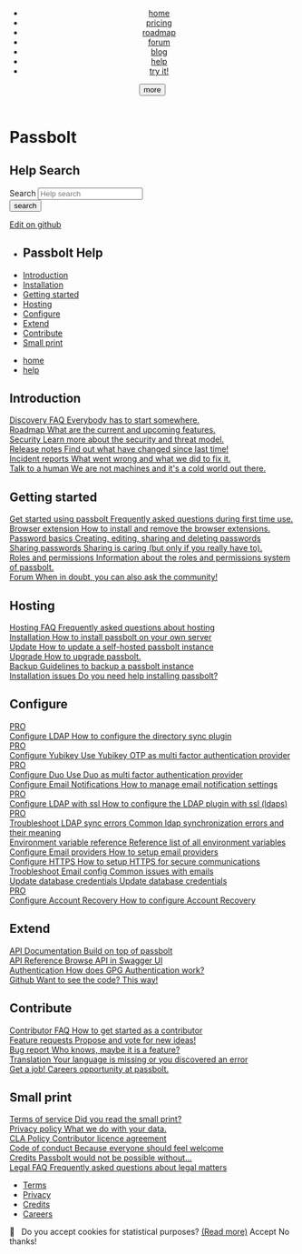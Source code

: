 <div id="container" class="help page help-home background">
<header>
<div class="header first ">
<nav class="greedy">
<div class="top navigation primary">
<ul class="links clearfix">
<li class="home with-text"><a href="http://www.passbolt.com/"><span>home</span></a></li>
<li class="left"><a href="https://www.passbolt.com/services"><span>pricing</span></a></li>
<li class="left"><a href="https://www.passbolt.com/roadmap"><span>roadmap</span></a></li>
<li class="left"><a href="https://community.passbolt.com/"><span>forum</span></a></li>
<li class="left"><a href="https://www.passbolt.com/blog"><span>blog</span></a></li>
<li class="left selected"><a href="https://help.passbolt.com/"><span>help</span></a></li>
<li class="left"><a href="https://demo.passbolt.com" class="highlighted" target="_blank" rel="noopener"><span>try it!</span></a></li>
</ul>
<button class="hidden" count="0">more</button>
<ul class="hidden-links hidden"></ul>
</div>
</nav>
</div>
</header>
<div class="header second">
<div class="col1">
<div class="logo no-img">
<h1><span>Passbolt</span></h1>
</div>
</div>
<div class="col2 search-wrapper">
<h2 class="visuallyhidden">Help Search</h2>
<div>
<form class="search ready" action="/search.html" method="get">
<div class="input required">
<label for="search-box">Search</label>
<input id="search-box" name="query" maxlength="64" placeholder="Help search" class="fuzzy-search" type="search">
</div>
<button value="search">
<i class="fa fa-fw fa-search"></i>
<span class="text visuallyhidden">search</span>
</button>
</form>
</div>
</div>
<div class="col3">
<div class="edit-on-github">
<a href="https://github.com/passbolt/passbolt_help/edit/master/index.html" class="button">
<i class="fa fa-github-alt fa-fw"></i> Edit on github</a>
</div>
</div>
</div>
<div class="panel main">
<div class="panel left">
<div class="navigation-help" role="navigation">
<ul>
<li><h2>Passbolt Help</h2></li>
<li>
<a href="https://help.passbolt.com/discover">Introduction</a>
</li>
<li>
<a href="/hosting/install">Installation</a>
</li>
<li>
<a href="https://help.passbolt.com/start">Getting started</a>
</li>
<li>
<a href="https://help.passbolt.com/hosting">Hosting</a>
</li>
<li>
<a href="https://help.passbolt.com/configure">Configure</a>
</li>
<li>
<a href="https://help.passbolt.com/extend">Extend</a>
</li>
<li>
<a href="https://help.passbolt.com/contribute">Contribute</a>
</li>
<li>
<a href="https://help.passbolt.com/legal">Small print</a>
</li>
</ul>
</div>
</div>
<div class="panel middle">
<div class="grid grid-responsive-12">
<div class="row" id="introduction">
<div class="col12">
<div class="breadcrumbs">
<ul>
<li>
<div class="main-cell">
<a href="https://www.passbolt.com"><span>home</span></a>
</div>
</li>
<li>
<div class="main-cell">
<a href="/"><span>help</span></a>
</div>
</li>
</ul>
</div>
</div>
</div>
<div class="row">
<div class="col12">
<h2>Introduction</h2>
</div>
</div>
<div class="row">
<div class="col4 ">
<a class="tile" href="https://help.passbolt.com/faq/discover">
<span class="tile-teaser"><i class="fa fa-compass fa-fw"></i></span>
<span class="tile-title">Discovery FAQ</span>
<span class="tile-description">Everybody has to start somewhere.</span>
</a>
</div>
<div class="col4 ">
<a class="tile" href="https://www.passbolt.com/roadmap">
<span class="tile-teaser"><i class="fa fa-map fa-fw"></i></span>
<span class="tile-title">Roadmap</span>
<span class="tile-description">What are the current and upcoming features.</span>
</a>
</div>
<div class="col4 last">
<a class="tile" href="https://help.passbolt.com/faq/security">
<span class="tile-teaser"><i class="fa fa-shield fa-fw"></i></span>
<span class="tile-title">Security</span>
<span class="tile-description">Learn more about the security and threat model.</span>
</a>
</div>
<div class="col4 ">
<a class="tile" href="https://help.passbolt.com/releases">
<span class="tile-teaser"><i class="fa fa-tags fa-fw"></i></span>
<span class="tile-title">Release notes</span>
<span class="tile-description">Find out what have changed since last time!</span>
</a>
</div>
<div class="col4 ">
<a class="tile" href="https://help.passbolt.com/incidents">
 <span class="tile-teaser"><i class="fa fa-bullhorn fa-fw"></i></span>
<span class="tile-title">Incident reports</span>
<span class="tile-description">What went wrong and what we did to fix it.</span>
</a>
</div>
<div class="col4 last">
<a class="tile" href="https://community.passbolt.com/c/site-feedback">
<span class="tile-teaser"><i class="fa fa-comment fa-fw"></i></span>
<span class="tile-title">Talk to a human</span>
<span class="tile-description">We are not machines and it's a cold world out there.</span>
</a>
</div>
</div>
<div class="row">
<div class="col12">
<h2>Getting started</h2>
</div>
</div>
<div class="row">
<div class="col4 ">
<a class="tile" href="https://help.passbolt.com/faq/discover">
<span class="tile-teaser"><i class="fa fa-compass fa-fw"></i></span>
<span class="tile-title">Get started using passbolt</span>
<span class="tile-description">Frequently asked questions during first time use.</span>
</a>
</div>
<div class="col4 ">
<a class="tile" href="https://help.passbolt.com/faq/start/browser-extensions">
<span class="tile-teaser"><i class="fa fa-firefox fa-fw"></i></span>
<span class="tile-title">Browser extension</span>
<span class="tile-description">How to install and remove the browser extensions.</span>
</a>
</div>
<div class="col4 last">
<a class="tile" href="https://help.passbolt.com/faq/start/create-edit-delete-password">
<span class="tile-teaser"><i class="fa fa-lock fa-fw"></i></span>
<span class="tile-title">Password basics</span>
<span class="tile-description">Creating, editing, sharing and deleting passwords</span>
</a>
</div>
<div class="col4 ">
<a class="tile" href="https://help.passbolt.com/faq/start/share-password">
<span class="tile-teaser"><i class="fa fa-paper-plane fa-fw"></i></span>
<span class="tile-title">Sharing passwords</span>
<span class="tile-description">Sharing is caring (but only if you really have to).</span>
</a>
</div>
<div class="col4 ">
<a class="tile" href="https://help.passbolt.com/faq/start/roles-and-permissions">
<span class="tile-teaser"><i class="fa fa-shield fa-fw"></i></span>
<span class="tile-title">Roles and permissions</span>
<span class="tile-description">Information about the roles and permissions system of passbolt.</span>
</a>
</div>
<div class="col4 last">
<a class="tile" href="https://community.passbolt.com">
<span class="tile-teaser"><i class="fa fa-comments fa-fw"></i></span>
<span class="tile-title">Forum</span>
<span class="tile-description">When in doubt, you can also ask the community!</span>
</a>
</div>
</div>
<div class="row">
<div class="col12">
<h2>Hosting</h2>
</div>
</div>
<div class="row">
<div class="col4 ">
<a class="tile" href="https://help.passbolt.com/faq/hosting">
<span class="tile-teaser"><i class="fa fa-server fa-fw"></i></span>
<span class="tile-title">Hosting FAQ</span>
<span class="tile-description">Frequently asked questions about hosting</span>
</a>
</div>

<div class="col4 ">
<a class="tile" href="https://help.passbolt.com/hosting/install">
<span class="tile-teaser"><i class="fa fa-cogs fa-fw"></i></span>
<span class="tile-title">Installation</span>
<span class="tile-description">How to install passbolt on your own server</span>
</a>
</div>
<div class="col4 last">
<a class="tile" href="https://help.passbolt.com/hosting/update">
<span class="tile-teaser"><i class="fa fa-refresh fa-fw"></i></span>
<span class="tile-title">Update</span>
<span class="tile-description">How to update a self-hosted passbolt instance</span>
</a>
</div>
<div class="col4 ">
<a class="tile" href="https://help.passbolt.com/hosting/upgrade">
<span class="tile-teaser"><i class="fa fa-refresh fa-fw"></i></span>
<span class="tile-title">Upgrade</span>
<span class="tile-description">How to upgrade passbolt.</span>
</a>
</div>
<div class="col4 ">
<a class="tile" href="https://help.passbolt.com/hosting/backup">
<span class="tile-teaser"><i class="fa fa-download fa-fw"></i></span>
<span class="tile-title">Backup</span>
<span class="tile-description">Guidelines to backup a passbolt instance</span>
</a>
</div>
<div class="col4 last">
<a class="tile" href="https://community.passbolt.com/c/installation-issues">
<span class="tile-teaser"><i class="fa fa-life-saver fa-fw"></i></span>
<span class="tile-title">Installation issues</span>
<span class="tile-description">Do you need help installing passbolt?</span>
</a>
</div>
</div>
<div class="row">
<div class="col12">
<h2>Configure</h2>
</div>
</div>
<div class="row">
<div class="col4 ">
<a class="tile" href="https://help.passbolt.com/configure/ldap/setup">
<div class="ribbon"><span>PRO</span></div>
<span class="tile-teaser"><i class="fa fa-address-book-o fa-fw"></i></span>
<span class="tile-title">Configure LDAP</span>
<span class="tile-description">How to configure the directory sync plugin</span>
</a>
</div>
<div class="col4 ">
<a class="tile" href="https://help.passbolt.com/configure/mfa/yubikey">
<div class="ribbon"><span>PRO</span></div>
<span class="tile-teaser"><i class="fa fa-key fa-fw"></i></span>
<span class="tile-title">Configure Yubikey</span>
<span class="tile-description">Use Yubikey OTP as multi factor authentication provider</span>
</a>
</div>
<div class="col4 last">
<a class="tile" href="https://help.passbolt.com/configure/mfa/duo">
<div class="ribbon"><span>PRO</span></div>
<span class="tile-teaser"><i class="fa fa-key fa-fw"></i></span>
<span class="tile-title">Configure Duo</span>
<span class="tile-description">Use Duo as multi factor authentication provider</span>
</a>
</div>
<div class="col4 ">
<a class="tile" href="https://help.passbolt.com/configure/notification/email">
<span class="tile-teaser"><i class="fa fa-envelope-o fa-fw"></i></span>
<span class="tile-title">Configure Email Notifications</span>
<span class="tile-description">How to manage email notification settings</span>
</a>
</div>
<div class="col4 ">
<a class="tile" href="https://help.passbolt.com/configure/ldap/ldap-with-ssl">
<div class="ribbon"><span>PRO</span></div>
<span class="tile-teaser"><i class="fa fa-address-book-o fa-fw"></i></span>
<span class="tile-title">Configure LDAP with ssl</span>
<span class="tile-description">How to configure the LDAP plugin with ssl (ldaps)</span>
</a>
</div>
<div class="col4 last">
<a class="tile" href="https://help.passbolt.com/configure/ldap/ldap-common-sync-error-messages">
<div class="ribbon"><span>PRO</span></div>
<span class="tile-teaser"><i class="fa fa-address-book-o fa-fw"></i></span>
<span class="tile-title">Troubleshoot LDAP sync errors</span>
<span class="tile-description">Common ldap synchronization errors and their meaning</span>
</a>
</div>
<div class="col4 ">
<a class="tile" href="https://help.passbolt.com/configure/environment/reference">
<span class="tile-teaser"><i class="fa fa-bookmark fa-fw"></i></span>
<span class="tile-title">Environment variable reference</span>
<span class="tile-description">Reference list of all environment variables</span>
</a>
</div>
<div class="col4 ">
<a class="tile" href="https://help.passbolt.com/configure/email/setup">
<span class="tile-teaser"><i class="fa fa-envelope-o fa-fw"></i></span>
<span class="tile-title">Configure Email providers</span>
<span class="tile-description">How to setup email providers</span>
</a>
</div>
<div class="col4 last">
<a class="tile" href="https://help.passbolt.com/configure/https">
<span class="tile-teaser"><i class="fa fa-bookmark fa-fw"></i></span>
<span class="tile-title">Configure HTTPS</span>
<span class="tile-description">How to setup HTTPS for secure communications</span>
</a>
</div>
<div class="col4 ">
<a class="tile" href="https://help.passbolt.com/faq/hosting/why-email-not-sent">
<span class="tile-teaser"><i class="fa fa-envelope fa-fw"></i></span>
<span class="tile-title">Troobleshoot Email config</span>
<span class="tile-description">Common issues with emails</span>
</a>
</div>
<div class="col4 ">
<a class="tile" href="https://help.passbolt.com/configure/database/credentials">
<span class="tile-teaser"><i class="fa fa-database fa-fw"></i></span>
<span class="tile-title">Update database credentials</span>
<span class="tile-description">Update database credentials</span>
</a>
</div>
<div class="col4 last">
<a class="tile" href="https://help.passbolt.com/configure/account-recovery">
<div class="ribbon"><span>PRO</span></div>
<span class="tile-teaser"><i class="fa fa-key fa-fw"></i></span>
<span class="tile-title">Configure Account Recovery</span>
<span class="tile-description">How to configure Account Recovery</span>
</a>
</div>
</div>
<div class="row">
<div class="col12">
<h2>Extend</h2>
</div>
</div>
<div class="row">
<div class="col4 ">
<a class="tile" href="https://help.passbolt.com/api">
<span class="tile-teaser"><i class="fa fa-code fa-fw"></i></span>
<span class="tile-title">API Documentation</span>
<span class="tile-description">Build on top of passbolt</span>
</a>
</div>
<div class="col4 ">
<a class="tile" href="https://api-reference.passbolt.com/">
<span class="tile-teaser"><i class="fa fa-plug fa-fw"></i></span>
<span class="tile-title">API Reference</span>
<span class="tile-description">Browse API in Swagger UI</span>
</a>
</div>
<div class="col4 last">
<a class="tile" href="https://help.passbolt.com/api/authentication">
<span class="tile-teaser"><i class="fa fa-sign-in fa-fw"></i></span>
<span class="tile-title">Authentication</span>
<span class="tile-description">How does GPG Authentication work?</span>
</a>
</div>
<div class="col4 ">
<a class="tile" href="https://github.com/passbolt">
<span class="tile-teaser"><i class="fa fa-github fa-fw"></i></span>
<span class="tile-title">Github</span>
<span class="tile-description">Want to see the code? This way!</span>
</a>
</div>
</div>
<div class="row">
<div class="col12">
<h2>Contribute</h2>
</div>
</div>
<div class="row">
<div class="col4 ">
<a class="tile" href="https://help.passbolt.com/faq/contribute">
<span class="tile-teaser"><i class="fa fa-group fa-fw"></i></span>
<span class="tile-title">Contributor FAQ</span>
<span class="tile-description">How to get started as a contributor</span>
</a>
</div>
<div class="col4 ">
<a class="tile" href="https://community.passbolt.com/c/backlog">
<span class="tile-teaser"><i class="fa fa-plus-circle fa-fw"></i></span>
<span class="tile-title">Feature requests</span>
<span class="tile-description">Propose and vote for new ideas!</span>
</a>
</div>
<div class="col4 last">
<a class="tile" href="https://github.com/passbolt/passbolt_api/issues/new">
<span class="tile-teaser"><i class="fa fa-bug fa-fw"></i></span>
<span class="tile-title">Bug report</span>
<span class="tile-description">Who knows, maybe it is a feature?</span>
</a>
</div>
<div class="col4 ">
<a class="tile" href="https://help.passbolt.com/contribute/translation">
<span class="tile-teaser"><i class="fa fa-language fa-fw"></i></span>
<span class="tile-title">Translation</span>
<span class="tile-description">Your language is missing or you discovered an error</span>
</a>
</div>
<div class="col4 ">
<a class="tile" href="https://careers.passbolt.com">
<span class="tile-teaser"><i class="fa fa-money fa-fw"></i></span>
<span class="tile-title">Get a job!</span>
<span class="tile-description">Careers opportunity at passbolt.</span>
</a>
</div>
</div>
<div class="row">
<div class="col12">
<h2>Small print</h2>
</div>
</div>
<div class="row">
<div class="col4 ">
<a class="tile" href="https://www.passbolt.com/terms">
<span class="tile-teaser"><i class="fa fa-balance-scale fa-fw"></i></span>
<span class="tile-title">Terms of service</span>
<span class="tile-description">Did you read the small print?</span>
</a>
</div>
<div class="col4 ">
<a class="tile" href="https://www.passbolt.com/privacy">
<span class="tile-teaser"><i class="fa fa-street-view fa-fw"></i></span>
<span class="tile-title">Privacy policy</span>
<span class="tile-description">What we do with your data.</span>
</a>
</div>
<div class="col4 last">
<a class="tile" href="https://www.passbolt.com/legal/cla">
<span class="tile-teaser"><i class="fa fa-pencil fa-fw"></i></span>
<span class="tile-title">CLA Policy</span>
<span class="tile-description">Contributor licence agreement</span>
</a>
</div>
<div class="col4 ">
<a class="tile" href="https://www.passbolt.com/code_of_conduct">
<span class="tile-teaser"><i class="fa fa-handshake-o fa-fw"></i></span>
<span class="tile-title">Code of conduct</span>
<span class="tile-description">Because everyone should feel welcome</span>
</a>
</div>
<div class="col4 ">
<a class="tile" href="https://www.passbolt.com/credits">
<span class="tile-teaser"><i class="fa fa-hand-peace-o fa-fw"></i></span>
<span class="tile-title">Credits</span>
<span class="tile-description">Passbolt would not be possible without...</span>
</a>
</div>
<div class="col4 last">
<a class="tile" href="https://help.passbolt.com/faq/legal">
<span class="tile-teaser"><i class="fa fa-question fa-fw"></i></span>
<span class="tile-title">Legal FAQ</span>
<span class="tile-description">Frequently asked questions about legal matters</span>
</a>
</div>
</div>
</div>
</div>
</div>
<footer>
<div class="footer">
<ul class="footer-links">
<li><a href="https://www.passbolt.com/licence">Terms</a></li>
<li><a href="https://www.passbolt.com/privacy">Privacy</a></li>
<li><a href="https://www.passbolt.com/credits">Credits</a></li>
<li><a href="https://careers.passbolt.com">Careers</a></li>
</ul>
</div>
</footer>
<div id="cookies-eu-banner" class="visually-hidden">
🍪 &nbsp; Do you accept cookies for statistical purposes?
<a href="https://www.passbolt.com/privacy" id="cookies-eu-more">(Read more)</a>
<a class="button primary" id="cookies-eu-accept">Accept</a>
<a id="cookies-eu-reject">No thanks!</a>
</div>
</div>
